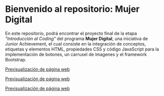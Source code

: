 # Bienvenido al repositorio: Mujer Digital

En este repositorio, podrá encontrar el proyecto final de la etapa *"Introducción al Coding"* del programa **Mujer Digital**, una iniciativa de Junior Achievement, el cual consiste en la integración de conceptos, etiquetas y elementos HTML, propiedades CSS y código JavaScript para la implementación de botones, un carrusel de imagenes y el framework Bootstrap.

[Previsualización de página web](RecursosREADME_MD/recurso1.png)




[Previsualización de página web](RecursosREADME_MD/recurso2.png)




[Previsualización de página web](RecursosREADME_MD/recurso3.png)
